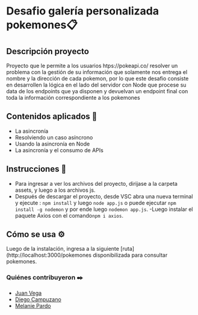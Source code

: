 # Desafio galería personalizada pokemones📋
## Descripción proyecto
Proyecto que le permite a los usuarios htps://pokeapi.co/ resolver un problema con la gestión de su información que solamente nos entrega el nombre y la dirección de cada pokemon, por lo que este desafio consiste en desarrollen la lógica en el lado del servidor con Node
que procese su data de los endpoints que ya disponen y devuelvan un endpoint final con
toda la información correspondiente a los pokemones

## Contenidos aplicados 📖
- La asincronía
- Resolviendo un caso asíncrono
- Usando la asincronía en Node
- La asincronía y el consumo de APIs


## Instrucciones 📌
- Para ingresar a ver los archivos del proyecto, dirijase a la carpeta assets, y luego a los archivos js.
- Después de descargar el proyecto, desde VSC abra una nueva terminal y ejecute : `npm install` y luego
`node app.js` o puede ejecutar `npm install -g nodemon` y por ende luego `nodemon app.js`.
-Luego instalar el paquete Axios con  el comando`npm i axios`.



## Cómo se usa ⚙️
  Luego de la instalación, ingresa a la siguiente [ruta](http://localhost:3000/pokemones disponibilizada para consultar pokemones.

### Quiénes contribuyeron ✒️

+ [Juan Vega](https://github.com/juanv5)
+ [Diego Campuzano](https://github.com/hermani456)
+ [Melanie Pardo](https://github.com/melaniepardo)
